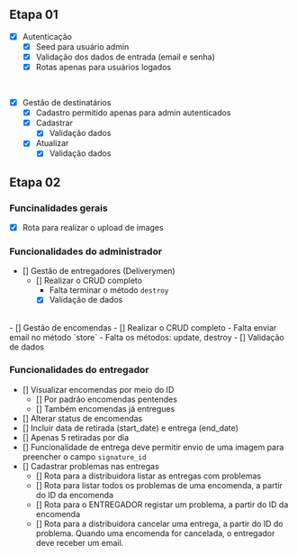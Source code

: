## Etapa 01

- [x] Autenticação
	- [x]	Seed para usuário admin
	- [x]	Validação dos dados de entrada (email e senha)
	- [x]	Rotas apenas para usuários logados

</br>

- [x] Gestão de destinatários
	- [x] Cadastro permitido apenas para admin autenticados
	- [x] Cadastrar
		- [x] Validação dados
	- [x] Atualizar
		- [x] Validação dados

## Etapa 02

### Funcinalidades gerais
- [x] Rota para realizar o upload de images

### Funcionalidades do administrador
- [] Gestão de entregadores (Deliverymen)
	- [] Realizar o CRUD completo
		- Falta terminar o método `destroy`
		- [x] Validação de dados
</br>
- [] Gestão de encomendas
	- [] Realizar o CRUD completo
		- Falta enviar email no método `store`
		- Falta os métodos: update, destroy
		- [] Validação de dados
</br>

### Funcionalidades do entregador
- [] Visualizar encomendas por meio do ID
	- [] Por padrão encomendas pentendes
	- [] Também encomendas já entregues
- [] Alterar status de encomendas
 - [] Incluir data de retirada (start_date) e entrega (end_date)
 - [] Apenas 5 retiradas por dia
 - [] Funcionalidade de entrega deve permitir envio de uma imagem para preencher o campo `signature_id`
- [] Cadastrar problemas nas entregas
	- [] Rota para a distribuidora listar as entregas com problemas
	- [] Rota para listar todos os problemas de uma encomenda, a partir do ID da encomenda
	- [] Rota para o ENTREGADOR registar um problema, a partir do ID da encomenda
	- [] Rota para a distribuidora cancelar uma entrega, a partir do ID do problema. Quando uma encomenda for cancelada, o entregador deve receber um email.
